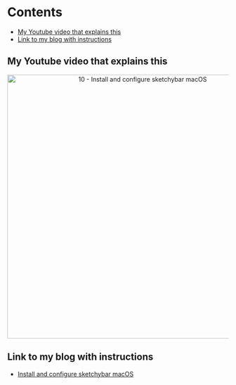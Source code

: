# Contents

<!-- toc -->

- [My Youtube video that explains this](#my-youtube-video-that-explains-this)
- [Link to my blog with instructions](#link-to-my-blog-with-instructions)

<!-- tocstop -->

## My Youtube video that explains this

<div align="center">
    <a href="https://youtube.com/watch?v=CY0gU_iPRTk">
        <img
          src="https://res.cloudinary.com/daqwsgmx6/image/upload/v1706358848/youtube/2024-macos-workflow/10-sketchybar"
          alt="10 - Install and configure sketchybar macOS"
          width="600"
        />
    </a>
</div>

## Link to my blog with instructions

- [Install and configure sketchybar macOS](https://linkarzu.com/posts/2024-macos-workflow/sketchybar-macos/)
